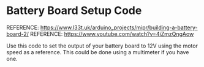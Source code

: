 # Battery Board Setup Code

REFERENCE: https://www.l33t.uk/arduino_projects/mipr/building-a-battery-board-2/
<nl>REFERENCE: https://www.youtube.com/watch?v=4iZmzQngAow</nl>

Use this code to set the output of your battery board to 12V using the motor speed as a reference. This could be done using a multimeter if you have one.
